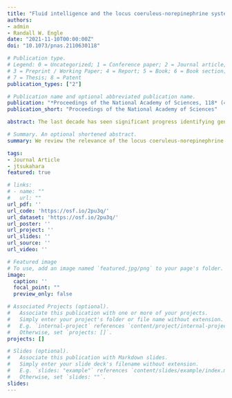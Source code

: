 ```yaml
---
title: "Fluid intelligence and the locus coeruleus-norepinephrine system"
authors:
- admin
- Randall W. Engle
date: "2021-11-10T00:00:00Z"
doi: "10.1073/pnas.2110630118"

# Publication type.
# Legend: 0 = Uncategorized; 1 = Conference paper; 2 = Journal article;
# 3 = Preprint / Working Paper; 4 = Report; 5 = Book; 6 = Book section;
# 7 = Thesis; 8 = Patent
publication_types: ["2"]

# Publication name and optional abbreviated publication name.
publication: "*Proceedings of the National Academy of Sciences, 118* (46) e2110630118"
publication_short: "Proceedings of the National Academy of Sciences"

abstract: The last decade has seen significant progress identifying genetic and brain differences related to intelligence. However, there remain considerable gaps in our understanding of how cognitive mechanisms that underpin intelligence map onto various brain functions. In this article, we argue that the locus coeruleusnorepinephrine system is essential for understanding the biological basis of intelligence. We review evidence suggesting that the locus coeruleus–norepinephrine system plays a central role at all levels of brain function, from metabolic processes to the organization of large-scale brain networks. We connect this evidence with our executive attention view of working-memory capacity and fluid intelligence and present analyses on baseline pupil size, an indicator of locus coeruleus activity. Using a latent variable approach, our analyses showed that a common executive attention factor predicted baseline pupil size. Additionally, the executive attention function of disengagement––not maintenance––uniquely predicted baseline pupil size. These findings suggest that the ability to control attention may be important for understanding how cognitive mechanisms of fluid intelligence map onto the locus coeruleus–norepinephrine system. We discuss how further research is needed to better understand the relationships between fluid intelligence, the locus coeruleus–norepinephrine system, and functionally organized brain networks.

# Summary. An optional shortened abstract.
summary: We review the relevance of the locus coeruleus-norepinephrine system at all levels of brain function. Based on this review and our data on pupil size, we propose that it plays a fundamental role in fluid intellignece and the executive control of attention.

tags: 
- Journal Article
- jtsukahara
featured: true

# links:
# - name: ""
#   url: ""
url_pdf: ''
url_code: 'https://osf.io/2pu3q/'
url_dataset: 'https://osf.io/2pu3q/'
url_poster: ''
url_project: ''
url_slides: ''
url_source: ''
url_video: ''

# Featured image
# To use, add an image named `featured.jpg/png` to your page's folder. 
image:
  caption: ''
  focal_point: ""
  preview_only: false

# Associated Projects (optional).
#   Associate this publication with one or more of your projects.
#   Simply enter your project's folder or file name without extension.
#   E.g. `internal-project` references `content/project/internal-project/index.md`.
#   Otherwise, set `projects: []`.
projects: []

# Slides (optional).
#   Associate this publication with Markdown slides.
#   Simply enter your slide deck's filename without extension.
#   E.g. `slides: "example"` references `content/slides/example/index.md`.
#   Otherwise, set `slides: ""`.
slides: 
---
```

